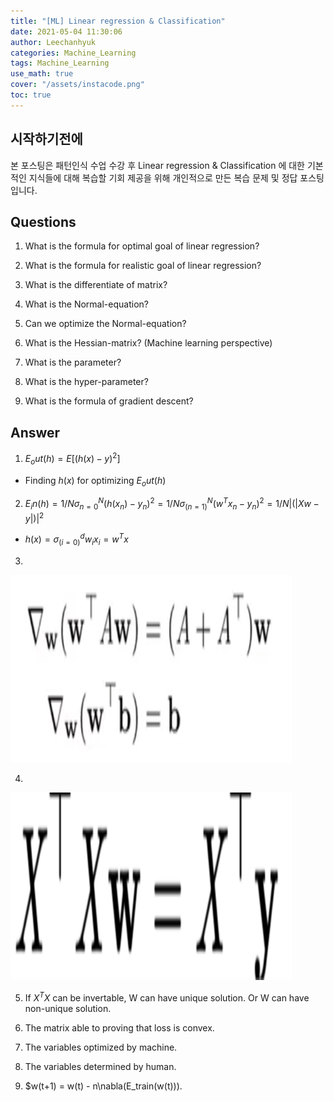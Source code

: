 ```yaml
---
title: "[ML] Linear regression & Classification"
date: 2021-05-04 11:30:06
author: Leechanhyuk
categories: Machine_Learning
tags: Machine_Learning
use_math: true
cover: "/assets/instacode.png"
toc: true
---
```


## 시작하기전에

본 포스팅은 패턴인식 수업 수강 후 Linear regression & Classification 에 대한 기본적인 지식들에 대해 복습할 기회 제공을 위해 개인적으로 만든 복습 문제 및 정답 포스팅입니다.

## Questions

 1. What is the formula for optimal goal of linear regression?

 2. What is the formula for realistic goal of linear regression?

 3. What is the differentiate of matrix?

 4. What is the Normal-equation?

 5. Can we optimize the Normal-equation?

 6. What is the Hessian-matrix? (Machine learning perspective)

 7. What is the parameter?

 8. What is the hyper-parameter?

 9. What is the formula of gradient descent?

## Answer

 1. $E_out (h)=E[(h(x)-y)^2]$

   - Finding $h(x)$ for optimizing $E_out(h)$

 2. $E_in (h)=1/N \sigma_{n=0}^{N}  (h(x_n )-y_n )^2 = 1/N \sigma_(n=1)^N (w^T x_n-y_n )^2=1/N |(|Xw-y|)|^2$

   - $h(x)= \sigma_(i=0)^d w_i x_i=w^T x$

 3. 

   <img src="/assets/image/class3/matrix.png" width="450px" height="300px" title="title" alt="title"> 

 4. 

   <img src="/assets/image/class3/normal.png" width="450px" height="300px" title="title" alt="title"> 

 5. If $X^T X$ can be invertable, W can have unique solution. Or W can have non-unique solution.

 6. The matrix able to proving that loss is convex.

 7. The variables optimized by machine.

 8. The variables determined by human.

 9. $w(t+1) = w(t) - n\nabla(E_train(w(t))).


